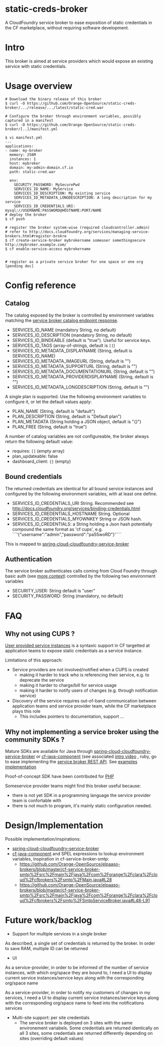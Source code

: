 # static-creds-broker

A CloudFoundry service broker to ease exposition of static credentials in the CF marketplace, without requiring software development.

# Intro

This broker is aimed at service providers which would expose an existing service with static credentials.

# Usage overview

```
# Download the binary release of this broker
$ curl -O https://github.com/Orange-OpenSource/static-creds-broker/.../release/.../latest/static-cred.war

# Configure the broker through environment variables, possibly captured in a manifest
$ curl -O https://github.com/Orange-OpenSource/static-creds-broker/[..]/manifest.yml 

$ vi manifest.yml
---
applications:
- name: my-broker
  memory: 256M
  instances: 1
  host: mybroker
  domain: my-admin-domain.cf.io
  path: static-cred.war 

  env:
    SECURITY_PASSWORD: MySecurePwd
    SERVICES_ID_NAME: MyService
    SERVICES_ID_DESCRIPTION: My existing service
    SERVICES_ID_METADATA_LONGDESCRIPTION: A long description for my service
    SERVICES_ID_CREDENTIALS_URI: mysql://USERNAME:PASSWORD@HOSTNAME:PORT/NAME
# deploy the broker    
$ cf push 

# register the broker system-wise (required cloudcontroller.admin)
# refer to http://docs.cloudfoundry.org/services/managing-service-brokers.html#register-brokre
$ cf create-service-broker mybrokername someuser somethingsecure http://mybroker.example.com/
$ cf enable-service-access mybrokername


# register as a private service broker for one space or one org
[pending doc]
```

# Config reference

## Catalog

The catalog exposed by the broker is controlled by environment variables matching the [service broker catalog endpoint response](http://docs.cloudfoundry.org/services/api.html#catalog-mgmt). 
* SERVICES_ID_NAME (mandatory String, no default)
* SERVICES_ID_DESCRIPTION (mandatory String, no default)
* SERVICES_ID_BINDEABLE (default is "true"). Useful for service keys.
* SERVICES_ID_TAGS (array-of-strings, default is ```[]```)
* SERVICES_ID_METADATA_DISPLAYNAME (String, default is SERVICES_ID_NAME)
* SERVICES_ID_METADATA_IMAGEURL (String, default is "")
* SERVICES_ID_METADATA_SUPPORTURL (String, default is "")
* SERVICES_ID_METADATA_DOCUMENTATIONURL (String, default is "")
* SERVICES_ID_METADATA_PROVIDERDISPLAYNAME (String, default is "")
* SERVICES_ID_METADATA_LONGDESCRIPTION (String, default is "")

A single plan is supported. Use the following environment variables to configure it, or let the default values apply:
* PLAN_NAME (String, default is "default")
* PLAN_DESCRIPTION (String, default is "Default plan")
* PLAN_METADATA (String holding a JSON object, default is "{}")
* PLAN_FREE (String, default is "true")

A number of catalog variables are not configureable, the broker always return the following default value:
* requires: ```[]``` (empty array)
* plan_updateable: false
* dashboard_client: ````{}```` (empty)

## Bound credentials

The returned credentials are identical for all bound service instances and configured by the following environment variables, with at least one define.
* SERVICES_ID_CREDENTIALS_URI String. Recommended see http://docs.cloudfoundry.org/services/binding-credentials.html
* SERVICES_ID_CREDENTIALS_HOSTNAME String. Optional
* SERVICES_ID_CREDENTIALS_MYOWNKEY String or JSON hash. 
* SERVICES_ID_CREDENTIALS: a String holding a Json hash potentially compound the same format as 'cf cups', e.g. ```'{"username":"admin","password":"pa55woRD"}'````

This is mapped to [spring-cloud-cloudfoundry-service-broker](https://github.com/spring-cloud/spring-cloud-cloudfoundry-service-broker/blob/master/src%2Fmain%2Fjava%2Forg%2Fspringframework%2Fcloud%2Fservicebroker%2Fmodel%2FCreateServiceInstanceBindingResponse.java#L35) 

## Authentication

The service broker authenticates calls coming from Cloud Foundry through basic auth (see [more context](http://docs.cloudfoundry.org/services/api.html#authentication)) controlled by the following two environment variables
* SECURITY_USER: String default is "user"
* SECURITY_PASSWORD: String (mandatory, no default)


# FAQ

## Why not using CUPS ?

[User provided service instances](https://docs.cloudfoundry.org/devguide/services/user-provided.html) is a syntaxic support in CF targetted at application teams to expose static credentials as a service instance.

Limitations of this approach:
 * Service providers are not involved/notified when a CUPS is created 
    * making it harder to track who is referencing their service, e.g. to deprecate the service
    * making it harder to charge/bill for service usage
    * making it harder to notify users of changes (e.g. through notification service)
 * Discovery of the service requires out-of-band communication between application teams and service provider team, while the CF marketplace plays this role
    * This includes pointers to documentation, support ...

## Why not implementing a service broker using the community SDKs ?

Mature SDKs are available for Java through [spring-cloud-cloudfoundry-service-broker](https://github.com/spring-cloud/spring-cloud-cloudfoundry-service-broker) or [cf-java-component](https://github.com/cloudfoundry-community/cf-java-component/tree/master/cf-service-broker) (see associated [intro video](https://www.youtube.com/watch?v=AcpdO_AfEH0#t=11m43s) , ruby, go to ease implementing the [service broker REST API](http://docs.cloudfoundry.org/services/api.html). See [examples implementation](http://docs.cloudfoundry.org/services/examples.html)

Proof-of-concept SDK have been contributed for [PHP](https://github.com/cloudfoundry-community/php-cf-service-broker)

Someservice provider teams might find this broker useful because:
* there is not yet SDK in a programming language the service provider team is confortable with
* there is not much to program, it's mainly static configuration needed.

# Design/Implementation

Possible implementation/inspirations:
- [spring-cloud-cloudfoundry-service-broker](https://github.com/spring-cloud/spring-cloud-cloudfoundry-service-broker)
- [cf-java-component](https://github.com/cloudfoundry-community/cf-java-component/tree/master/cf-service-broker) and SPEL expressions to lookup environment variables, inspiration in cf-service-broker-smtp:
   - https://github.com/Orange-OpenSource/elpaaso-brokers/blob/master/cf-service-broker-smtp%2Fsrc%2Fmain%2Fjava%2Fcom%2Forange%2Fclara%2Fcloud%2Fcfbrokers%2Fsmtp%2FMain.java#L28
   - https://github.com/Orange-OpenSource/elpaaso-brokers/blob/master/cf-service-broker-smtp%2Fsrc%2Fmain%2Fjava%2Fcom%2Forange%2Fclara%2Fcloud%2Fcfbrokers%2Fsmtp%2FSmtpServiceBroker.java#L48-L91

# Future work/backlog

* Support for multiple services in a single broker

As described, a single set of credentials is returned by the broker. In order to save RAM, multiple ID can be returned

* UI

As a service-provider, in order to be informed of the number of service instances, with which org/space they are bound to, I need a UI to display current service instances/service keys along with the corresponding org/space name

As a service-provider, in order to notify my customers of changes in my services,  I need a UI to display current service instances/service keys along with the corresponding org/space name to feed into the notifications services

* Multi-site support: per site credentials
   * The service broker is deployed on 3 sites with the same environement variabels. Some credentials are returned identically on all 3 sites, some credentials are returned differently depending on sites (overriding default values)
